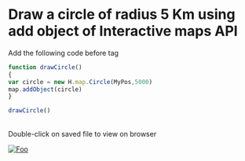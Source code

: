 


# Draw a circle of radius 5 Km using add object of Interactive maps API
Add the following code before </script> tag

```javascript
function drawCircle()
{
var circle = new H.map.Circle(MyPos,5000)
map.addObject(circle)
}

drawCircle()
```
</br> Double-click on saved file to view on browser


[![Foo](https://github.com/kuberaspeaking/HERE-JS-workshop/blob/master/img/s4.png)](https://github.com/kuberaspeaking/HERE-JS-workshop/blob/master/Step4.md) 
